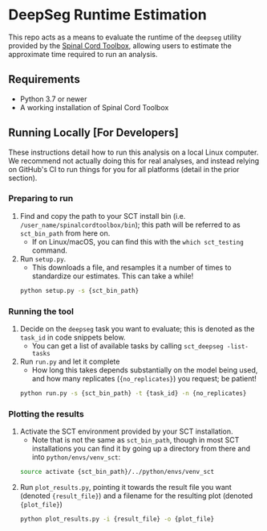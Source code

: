 # DeepSeg Runtime Estimation

This repo acts as a means to evaluate the runtime of the `deepseg` utility provided by the [Spinal Cord Toolbox](https://spinalcordtoolbox.com/stable/index.html), allowing users to estimate the approximate time required to run an analysis.

## Requirements

* Python 3.7 or newer
* A working installation of Spinal Cord Toolbox

## Running Locally [For Developers]

These instructions detail how to run this analysis on a local Linux computer. We recommend not actually doing this for real analyses, and instead relying on GitHub's CI to run things for you for all platforms (detail in the prior section).

### Preparing to run

1. Find and copy the path to your SCT install bin (i.e. `/user_name/spinalcordtoolbox/bin`); this path will be referred to as `sct_bin_path` from here on.
   * If on Linux/macOS, you can find this with the `which sct_testing` command.
1. Run `setup.py`.
   * This downloads a file, and resamples it a number of times to standardize our estimates. This can take a while!
   ```bash
   python setup.py -s {sct_bin_path} 
   ```

### Running the tool

1. Decide on the `deepseg` task you want to evaluate; this is denoted as the `task_id` in code snippets below.
   * You can get a list of available tasks by calling `sct_deepseg -list-tasks`
1. Run `run.py` and let it complete
   * How long this takes depends substantially on the model being used, and how many replicates (`{no_replicates}`) you request; be patient!
   ```bash
   python run.py -s {sct_bin_path} -t {task_id} -n {no_replicates}
   ```

### Plotting the results
1. Activate the SCT environment provided by your SCT installation.
   * Note that is not the same as `sct_bin_path`, though in most SCT installations you can find it by going up a directory from there and into `python/envs/venv_sct`:
   ```bash
   source activate {sct_bin_path}/../python/envs/venv_sct
   ```
1. Run `plot_results.py`, pointing it towards the result file you want (denoted `{result_file}`) and a filename for the resulting plot (denoted `{plot_file}`)
   ```bash
   python plot_results.py -i {result_file} -o {plot_file}
   ```
